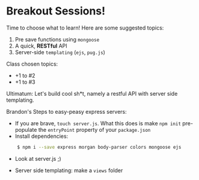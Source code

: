 # Breakout Sessions!
Time to choose what to learn! Here are some suggested topics:

1. Pre save functions using `mongoose`
2. A quick, **RESTful** API
3. Server-side `templating` (`ejs`, `pug.js`)

Class chosen topics:
- +1 to #2
- +1 to #3

Ultimatum: Let's build cool sh*t, namely a restful API with server side templating.

Brandon's Steps to easy-peasy express servers:

- If you are brave, `touch server.js`. What this does is make `npm init` pre-populate the `entryPoint` property of your `package.json`
- Install dependencies:

```bash
    $ npm i --save express morgan body-parser colors mongoose ejs
```

- Look at server.js ;)

- Server side templating: make a `views` folder
